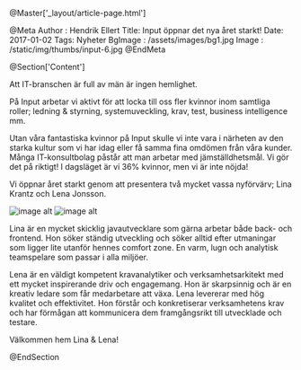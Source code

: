 @Master['_layout/article-page.html']

@Meta
Author : Hendrik Ellert
Title: Input öppnar det nya året starkt!
Date: 2017-01-02
Tags: Nyheter
BgImage : /assets/images/bg1.jpg
Image : /static/img/thumbs/input-6.jpg
@EndMeta

@Section['Content']

Att IT-branschen är full av män är ingen hemlighet.

På Input arbetar vi aktivt för att locka till oss fler kvinnor inom samtliga roller; ledning & styrning, systemuveckling, krav, test, business intelligence mm.

Utan våra fantastiska kvinnor på Input skulle vi inte vara i närheten av den starka kultur som vi har idag eller få samma fina omdömen från våra kunder.
Många IT-konsultbolag påstår att man arbetar med jämställdhetsmål. Vi gör det på riktigt! I dagsläget är vi 36% kvinnor, men vi är inte nöjda!

Vi öppnar året starkt genom att presentera två mycket vassa nyförvärv; Lina Krantz och Lena Jonsson.

![image alt](/static/img/nyheter/LinaKrantz.png)  ![image alt](/static/img/nyheter/LenaJonsson.png)

Lina är en mycket skicklig javautvecklare som gärna arbetar både back- och frontend. Hon söker ständig utveckling och söker alltid efter utmaningar som ligger lite utanför hennes comfort zone. En varm, lugn och analytisk teamspelare som passar i alla miljöer.

Lena är en väldigt kompetent kravanalytiker och verksamhetsarkitekt med ett mycket inspirerande driv och engagemang. Hon är skarpsinnig och är en kreativ ledare som får medarbetare att växa. Lena levererar med hög kvalitet och effektivitet. Hon förstår och konkretiserar verksamhetens krav och har förmågan att kommunicera dem framgångsrikt till utvecklade och testare.

Välkommen hem Lina & Lena!

@EndSection
